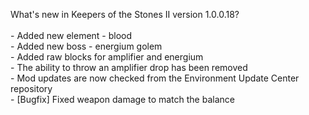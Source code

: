 What's new in Keepers of the Stones II version 1.0.0.18?<br />
<br />- Added new element - blood
<br />- Added new boss - energium golem
<br />- Added raw blocks for amplifier and energium
<br />- The ability to throw an amplifier drop has been removed
<br />- Mod updates are now checked from the Environment Update Center repository
<br />- [Bugfix] Fixed weapon damage to match the balance